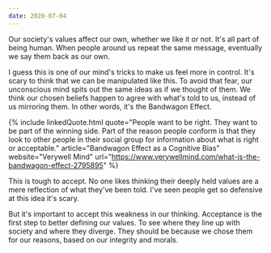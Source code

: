 ```yaml
---
date: 2020-07-04
---
```


Our society's values affect our own, whether we like it or not. It's all part of being human. When people around us repeat the same message, eventually we say them back as our own.

I guess this is one of our mind's tricks to make us feel more in control. It's scary to think that we can be manipulated like this. To avoid that fear, our unconscious mind spits out the same ideas as if we thought of them. We think our chosen beliefs happen to agree with what's told to us, instead of us mirroring them. In other words, it's the Bandwagon Effect.

{% include linkedQuote.html
  quote="People want to be right. They want to be part of the winning side. Part of the reason people conform is that they look to other people in their social group for information about what is right or acceptable."
  article="Bandwagon Effect as a Cognitive Bias"
  website="Verywell Mind"
  url="https://www.verywellmind.com/what-is-the-bandwagon-effect-2795895"
%}

This is tough to accept. No one likes thinking their deeply held values are a mere reflection of what they've been told. I've seen people get so defensive at this idea it's scary.

But it's important to accept this weakness in our thinking. Acceptance is the first step to better defining our values. To see where they line up with society and where they diverge. They should be because we chose them for our reasons, based on our integrity and morals.
